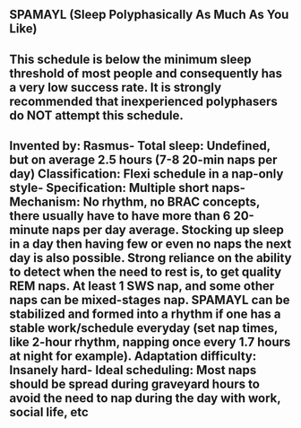 SPAMAYL (Sleep Polyphasically As Much As You Like)
-----------------------------------------------
This schedule is below the minimum sleep threshold of most people and consequently has a very low success rate.  It is strongly recommended that inexperienced polyphasers do NOT attempt this schedule.
-----------------------------------------------
**Invented by**: Rasmus- 
**Total sleep**: Undefined, but on average 2.5 hours (7-8 20-min naps per day)
**Classification**: Flexi schedule in a nap-only style- 
**Specification**: Multiple short naps- 
**Mechanism**: No rhythm, no BRAC concepts, there usually have to have more than 6 20-minute naps per day average. Stocking up sleep in a day then having few or even no naps the next day is also possible. Strong reliance on the ability to detect when the need to rest is, to get quality REM naps. At least 1 SWS nap, and some other naps can be mixed-stages nap. SPAMAYL can be stabilized and formed into a rhythm if one has a stable work/schedule everyday (set nap times, like 2-hour rhythm, napping once every 1.7 hours at night for example).
**Adaptation difficulty**: Insanely hard- 
**Ideal scheduling**: Most naps should be spread during graveyard hours to avoid the need to nap during the day with work, social life, etc
-----------------------------------------------
